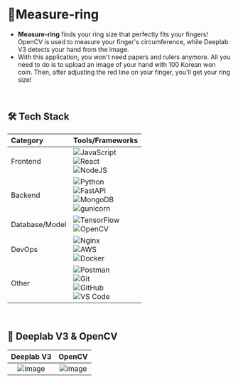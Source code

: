 # :ring:Measure-ring
- <b>Measure-ring</b> finds your ring size that perfectly fits your fingers! OpenCV is used to measure your finger's circumference, while Deeplab V3 detects your hand from the image.
- With this application, you won't need papers and rulers anymore. All you need to do is to upload an image of your hand with 100 Korean won coin. Then, after adjusting the red line on your finger, you'll get your ring size!
<br>

## **🛠 Tech Stack**

| Category         | Tools/Frameworks                                                                                                                                                                                                                                                                                                                                                                                                                                                                           |
| :--------------- | :----------------------------------------------------------------------------------------------------------------------------------------------------------------------------------------------------------------------------------------------------------------------------------------------------------------------------------------------------------------------------------------------------------------------------------------------------------------------------------------- |
| Frontend | ![JavaScript](https://img.shields.io/badge/javascript-F7DF1E?style=for-the-badge&logo=javascript&logoColor=black)<br>![React](https://img.shields.io/badge/react-%2320232a.svg?style=for-the-badge&logo=react&logoColor=%2361DAFB)<br>![NodeJS](https://img.shields.io/badge/node.js-%2343853D.svg?style=for-the-badge&logo=node.js&logoColor=white)                                                                                                                                                                                                                                                                                  |
| Backend        | ![Python](https://img.shields.io/badge/python-%2314354C.svg?style=for-the-badge&logo=python&logoColor=white)<br>![FastAPI](https://img.shields.io/badge/FastAPI-005571?style=for-the-badge&logo=fastapi)<br>![MongoDB](https://img.shields.io/badge/MongoDB-%234ea94b.svg?style=for-the-badge&logo=mongodb&logoColor=white)<br>![gunicorn](https://camo.githubusercontent.com/26fd1b9136059ddb6ec1e2969cd27e88870ef7f37c02b94568dcbfac2e5a85cb/68747470733a2f2f696d672e736869656c64732e696f2f62616467652f67756e69636f726e2d7632302e312e302d6461726b677265656e3f6c6f676f3d67756e69636f726e)                                                                                                     |
| Database/Model         | ![TensorFlow](https://img.shields.io/badge/TensorFlow-%23FF6F00.svg?style=for-the-badge&logo=TensorFlow&logoColor=white)</br>![OpenCV](https://img.shields.io/badge/opencv-%23white.svg?style=for-the-badge&logo=opencv&logoColor=white)                                                                                                                                   |
| DevOps | ![Nginx](https://img.shields.io/badge/nginx-%23009639.svg?style=for-the-badge&logo=nginx&logoColor=white)<br>![AWS](https://img.shields.io/badge/AWS-%23FF9900.svg?style=for-the-badge&logo=amazon-aws&logoColor=white)<br>![Docker](https://img.shields.io/badge/docker-%230db7ed.svg?style=for-the-badge&logo=docker&logoColor=white)                                                                                                                                                                                                                                                                                                                                                                                                                         |
| Other | ![Postman](https://img.shields.io/badge/Postman-FF6C37?style=for-the-badge&logo=Postman&logoColor=white)<br>![Git](https://img.shields.io/badge/git-%23F05033.svg?style=for-the-badge&logo=git&logoColor=white)<br>![GitHub](https://img.shields.io/badge/github-%23121011.svg?style=for-the-badge&logo=github&logoColor=white)<br>![VS Code](https://img.shields.io/badge/VSCode-0078d7.svg?style=for-the-badge&logo=visual-studio-code&logoColor=white)

<br>

## :round_pushpin: Deeplab V3 & OpenCV
|Deeplab V3|OpenCV|
|:-:|:-:|
|![image](https://user-images.githubusercontent.com/75110752/147745726-27bec7fe-ff35-4fa9-8c2d-f0d5c58cde1b.png)|![image](https://user-images.githubusercontent.com/75110752/147745781-5f0aaf44-03d9-4a42-8dd2-84440d9fc9e7.png)|
